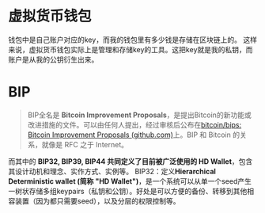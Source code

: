 # 虚拟货币钱包
钱包中是自己账户对应的key，而我的钱包里有多少钱是存储在区块链上的。
这样来说，虚拟货币钱包实际上是管理和存储key的工具。这把key就是我的私钥，而账户是从我的公钥衍生出来。

# BIP
> BIP全名是 **Bitcoin Improvement Proposals**，是提出Bitcoin的新功能或改进措施的文件。可以由任何人提出，经过审核后公布在[bitcoin/bips: Bitcoin Improvement Proposals (github.com)](https://github.com/bitcoin/bips)上。BIP 和 Bitcoin 的关系，就像是 RFC 之于 Internet。

而其中的 **BIP32, BIP39, BIP44 共同定义了目前被广泛使用的 HD Wallet**，包含其设计动机和理念、实作方式、实例等。
BIP32：定义**Hierarchical Deterministic wallet (简称 "HD Wallet")**，是一个系统可以从单一个seed产生一树状存储多组keypairs（私钥和公钥）。好处是可以方便的备份、转移到其他相容装置（因为都只需要seed），以及分层的权限控制等。